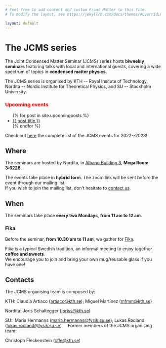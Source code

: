 ```yaml
---
# Feel free to add content and custom Front Matter to this file.
# To modify the layout, see https://jekyllrb.com/docs/themes/#overriding-theme-defaults

layout: default
---
```



# The JCMS series

The Joint Condensed Matter Seminar (JCMS) series hosts **biweekly seminars** featuring talks with local and international guests,
    covering a wide spectrum of topics in **condensed matter physics**.

The JCMS series is organised by KTH -- Royal Insitute of Technology, Nordita -- Nordic Institute for Theoretical Physics, and SU -- Stockholm University.
    
### <span style="color:red">Upcoming events</span>
<ul>
  {% for post in site.upcomingposts %}
    <li>
      <a href="{{ post.url | prepend: site.baseurl }}">{{ post.title }}</a>
    </li>
  {% endfor %}
</ul>

Check out [here](./fullCalendar.html) the complete list of the JCMS events for 2022--2023!

## Where

The seminars are hosted by Nordita, in [Albano Building 3](https://campusalbano.se/view/79lbEXZtjqiYeCiUsAIAeG/open), **Mega Room 3:6228**. 

The events take place in **hybrid form**. The zoom link will be sent before the event through our mailing list. 
<br>
If you wish to join the mailing list, don't hesitate to [contact us](#contacts).

## When

The seminars take place **every two Mondays**, **from 11 am to 12 am**. 

### Fika

Before the seminar, **from 10.30 am to 11 am**, we gather for [Fika](https://www.swedishfood.com/fika).

Fika is a typical Swedish tradition, an informal meeting to enjoy together **coffee and sweets**. 
<br>
We encourage you to join and bring your own mug/reusable glass if you have one!


<h2 id="contacts">Contacts</h2>

The JCMS organising team is composed by:

KTH:
Claudia Artiaco ([artiaco@kth.se](mailto:artiaco@kth.se)); Miguel Martínez ([mfmm@kth.se](mailto:mfmm@kth.se))

Nordita:
Joris Schaltegger ([joriss@kth.se](mailto:joriss@kth.se))

SU: 
Maria Hermanns ([maria.hermanns@fysik.su.se](mailto:maria.hermanns@fysik.su.se)); Lukas Rødland ([lukas.rodland@fysik.su.se](mailto:lukas.rodland@fysik.su.se))
 
 
Former members of the JCMS organising team:

Christoph Fleckenstein ([cfle@kth.se](mailto:cfle@kth.se))
